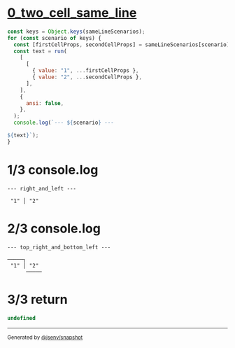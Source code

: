 # [0_two_cell_same_line](../../table_two_cell.test.mjs#L29)

```js
const keys = Object.keys(sameLineScenarios);
for (const scenario of keys) {
  const [firstCellProps, secondCellProps] = sameLineScenarios[scenario];
  const text = run(
    [
      [
        { value: "1", ...firstCellProps },
        { value: "2", ...secondCellProps },
      ],
    ],
    {
      ansi: false,
    },
  );
  console.log(`--- ${scenario} ---

${text}`);
}
```

# 1/3 console.log

```console
--- right_and_left ---

 "1" │ "2" 
```

# 2/3 console.log

```console
--- top_right_and_bottom_left ---

─────┐      
 "1" │ "2" 
      ─────
```

# 3/3 return

```js
undefined
```

---

<sub>
  Generated by <a href="https://github.com/jsenv/core/tree/main/packages/independent/snapshot">@jsenv/snapshot</a>
</sub>
